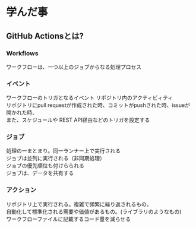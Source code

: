 # 学んだ事

## GitHub Actionsとは?
### Workflows
ワークフローは、一つ以上のジョブからなる処理プロセス

### イベント
ワークフローのトリガとなるイベント
リポジトリ内のアクティビィティ\
リポジトリにpull requestが作成された時、コミットがpushされた時、issueが開かれた時、\
また、スケジュールや REST API経由などのトリガを設定する

### ジョブ
処理の一まとまり。同一ランナー上で実行される\
ジョブは並列に実行される（非同期処理）\
ジョブの優先順位も付けらられる\
ジョブは、データを共有する

### アクション
リポジトリ上で実行される。複雑で頻繁に繰り返されるもの。\
自動化して標準化される需要や価値があるもの。(ライブラリのようなもの)\
ワークフローファイルに記載するコード量を減らせる

